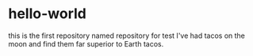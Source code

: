 # hello-world
this is the first repository named repository for test
I've had tacos on the moon and find them far superior to Earth tacos.
